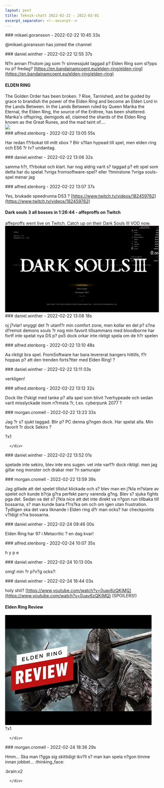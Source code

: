 ```yaml
---
layout: post
title: Teknik-chatt 2022-02-22 - 2022-03-01
excerpt_separator: <!--excerpt-->
---
```

<section class="message" markdown="1">
### mikael.goransson - 2022-02-22 10:45 33s

@mikael.goransson has joined the channel
</section>
<section class="message" markdown="1">
### daniel.winther - 2022-02-22 12:55 37s

N?n annan f?rutom jag som ?r sinnessjukt taggad p? Elden Ring som sl?pps nu p? fredag? [https://en.bandainamcoent.eu/elden-ring/elden-ring](https://en.bandainamcoent.eu/elden-ring/elden-ring)

<div class="attachment"><h4>ELDEN RING</h4><div class="text">The Golden Order has been broken. ? Rise, Tarnished, and be guided by grace to brandish the power of the Elden Ring and become an Elden Lord in the Lands Between. In the Lands Between ruled by Queen Marika the Eternal, the Elden Ring, the source of the Erdtree, has been shattered. Marika's offspring, demigods all, claimed the shards of the Elden Ring known as the Great Runes, and the mad taint of....</div>
<a href="https://en.bandainamcoent.eu/elden-ring/elden-ring"><img src="https://static.bandainamcoent.eu/high/elden-ring/elden-ring/00-page-setup/elden-ring-new-header-mobile.jpg" fallback="ELDEN RING"/></a></div>
    
</section>
<section class="message" markdown="1">
### alfred.stenborg - 2022-02-22 13:05 55s

Har redan f?rbokat till mitt xbox ? Blir s?llan hypead till spel, men elden ring och ES6 ?r tv? undantag.
</section>
<section class="message" markdown="1">
### daniel.winther - 2022-02-22 13:06 32s

samma h?r, f?rbokat och klart. har nog aldrig varit s? taggad p? ett spel som detta
har du spelat ?vriga fromsoftware-spel?
eller ?tminstone ?vriga souls-spel menar jag
</section>
<section class="message" markdown="1">
### alfred.stenborg - 2022-02-22 13:07 37s

Yes, brukade speedrunna DS3 ?
[https://www.twitch.tv/videos/182459762](https://www.twitch.tv/videos/182459762)

<div class="attachment"><h4>Dark souls 3 all bosses in 1:26:44 - affeproffs on Twitch</h4><div class="text">affeproffs went live on Twitch. Catch up on their Dark Souls III VOD now.</div>
<a href="https://www.twitch.tv/videos/182459762"><div class="linkdiv"><img src="/assets/blogAssets/Dark souls 3 all bosses in 1:26:44 - affeproffs on Twitch" fallback="Dark souls 3 all bosses in 1:26:44 - affeproffs on Twitch"/></div></a></div>
    
</section>
<section class="message" markdown="1">
### daniel.winther - 2022-02-22 13:08 18s

oj j?vlar! snyggt
det ?r utanf?r min comfort zone, men kollar en del p? s?na d?remot
demons souls ?r nog min favorit tillsammans med bloodborne
har fortf inte spelat nya DS p? ps5 dock
orkar inte riktigt spela om de h?r spelen
</section>
<section class="message" markdown="1">
### alfred.stenborg - 2022-02-22 13:10 48s

Aa riktigt bra spel. FromSoftware har bara levererat bangers hittills, f?r hoppas p? att den trenden forts?tter med Elden Ring! ?
</section>
<section class="message" markdown="1">
### daniel.winther - 2022-02-22 13:11 03s

verkligen!
</section>
<section class="message" markdown="1">
### alfred.stenborg - 2022-02-22 13:12 32s

Dock lite l?skigt med tanke p? alla spel som blivit ?verhypeade och sedan varit misslyckade inom n?rmsta ?r, t.ex. cyberpunk 2077 ?
</section>
<section class="message" markdown="1">
### morgan.cromell - 2022-02-22 13:23 33s

Jag ?r s? sjukt taggad. Blir p? PC denna g?ngen dock.
Har spelat alla. Min favorit ?r dock Sekiro ?
<div class="reactionsDiv">
<div class="reactionDiv">
<span title="alfred.stenborg reacted this way." class="reactionSpan">
?x1</span>
</div>
     
      </div>
    
</section>
<section class="message" markdown="1">
### daniel.winther - 2022-02-22 13:52 01s

spelade inte sekiro, blev inte ens sugen. vet inte varf?r dock riktigt. men jag gillar nog monster och drakar mer ?n samurajer
</section>
<section class="message" markdown="1">
### morgan.cromell - 2022-02-22 13:59 39s

Jag gillade att det spelet tillslut klickade och s? blev man en j?kla m?stare av spelet och kunde b?rja g?ra perfekt parry varenda g?ng. Blev s? sjuka fights pga det. Sedan va det s? j?kla nice att det inte direkt va n?gon run tillbaka till bossarna, s? man kunde bara f?rs?ka om och om igen utan frustration. Tydligen ska det vara liknande i Elden ring d?r man ocks? har checkpoints v?ldigt n?ra bossarna.
</section>
<section class="message" markdown="1">
### daniel.winther - 2022-02-24 09:46 00s

Elden Ring har 97 i Metacritic ?
en dag kvar!
</section>
<section class="message" markdown="1">
### alfred.stenborg - 2022-02-24 10:07 35s

h y p e
</section>
<section class="message" markdown="1">
### daniel.winther - 2022-02-24 10:13 00s

omg!
min ?r p?v?g ocks?:
</section>
<section class="message" markdown="1">
### daniel.winther - 2022-02-24 16:44 03s

holy shit? [https://www.youtube.com/watch?v=0uav6zQKiMQ](https://www.youtube.com/watch?v=0uav6zQKiMQ) (SPOILERS!)

<div class="attachment"><h4>Elden Ring Review</h4><div class="text"></div>
<a href="https://www.youtube.com/watch?v=0uav6zQKiMQ"><div class="linkdiv"><img src="/assets/blogAssets/Elden Ring Review" fallback="Elden Ring Review"/></div></a></div>
    
<div class="reactionsDiv">
<div class="reactionDiv">
<span title="alfred.stenborg reacted this way." class="reactionSpan">
?x1</span>
</div>
     
      </div>
    
</section>
<section class="message" markdown="1">
### morgan.cromell - 2022-02-24 18:36 29s

Hmm... Ska man l?gga sig skittidigt ikv?ll s? man kan spela n?gon timme innan jobbet... :thinking_face:
<div class="reactionsDiv">
<div class="reactionDiv">
<span title="alfred.stenborg, daniel.winther reacted this way." class="reactionSpan">
:brain:x2</span>
</div>
     
      </div>
    

<!--excerpt-->
</section>